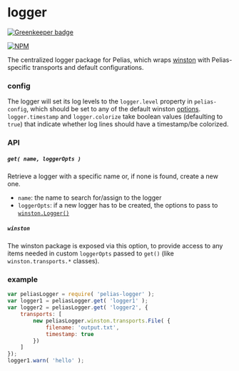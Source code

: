 # logger

[![Greenkeeper badge](https://badges.greenkeeper.io/pelias/logger.svg)](https://greenkeeper.io/)

[![NPM](https://nodei.co/npm/pelias-logger.png)](https://nodei.co/npm/pelias-logger/)

The centralized logger package for Pelias, which wraps [winston](https://github.com/winstonjs/winston) with
Pelias-specific transports and default configurations.

### config
The logger will set its log levels to the `logger.level` property in `pelias-config`, which should be set to any of the
default winston [options](https://github.com/winstonjs/winston#logging-levels). `logger.timestamp` and
`logger.colorize` take boolean values (defaulting to `true`) that indicate whether log lines should have a
timestamp/be colorized.

### API
##### `get( name, loggerOpts )`
Retrieve a logger with a specific name or, if none is found, create a new one.

  * `name`: the name to search for/assign to the logger
  * `loggerOpts`: if a new logger has to be created, the options to pass to
    [`winston.Logger()`](https://github.com/winstonjs/winston#instantiating-your-own-logger)

##### `winston`
The winston package is exposed via this option, to provide access to any items needed in custom `loggerOpts` passed to
`get()` (like `winston.transports.*` classes).

### example
```javascript
var peliasLogger = require( 'pelias-logger' );
var logger1 = peliasLogger.get( 'logger1' );
var logger2 = peliasLogger.get( 'logger2', {
	transports: [
		new peliasLogger.winston.transports.File( {
			filename: 'output.txt',
			timestamp: true
		})
	]
});
logger1.warn( 'hello' );
```
